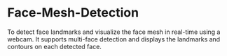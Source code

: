 # Face-Mesh-Detection
To detect face landmarks and visualize the face mesh in real-time using a webcam. It supports multi-face detection and displays the landmarks and contours on each detected face.
